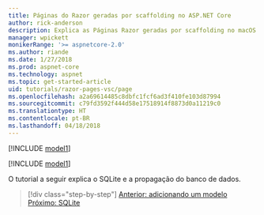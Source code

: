 ```yaml
---
title: Páginas do Razor geradas por scaffolding no ASP.NET Core
author: rick-anderson
description: Explica as Páginas Razor geradas por scaffolding no macOS.
manager: wpickett
monikerRange: '>= aspnetcore-2.0'
ms.author: riande
ms.date: 1/27/2018
ms.prod: aspnet-core
ms.technology: aspnet
ms.topic: get-started-article
uid: tutorials/razor-pages-vsc/page
ms.openlocfilehash: a2a69614485c8dbfc1fcf6ad3f410fe103d87994
ms.sourcegitcommit: c79fd3592f444d58e17518914f8873d0a11219c0
ms.translationtype: HT
ms.contentlocale: pt-BR
ms.lasthandoff: 04/18/2018
---
```

[!INCLUDE [model1](../../includes/RP/page1.md)]

[!INCLUDE [model1](../../includes/RP/page2.md)]

O tutorial a seguir explica o SQLite e a propagação do banco de dados.

> [!div class="step-by-step"]
> [Anterior: adicionando um modelo](xref:tutorials/razor-pages-vsc/model)
> [Próximo: SQLite](xref:tutorials/razor-pages-vsc/sql)
